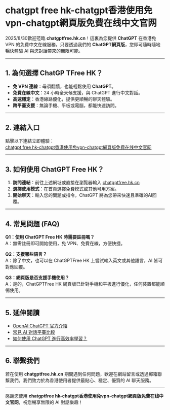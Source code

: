 # chatgpt free hk-chatgpt香港使用免vpn-chatgpt網頁版免費在线中文官网

2025/8/30歡迎蒞臨 **chatgptfree.hk.cn**！這裏為您提供 **ChatGPT** 在香港免 VPN 的免費中文在線服務。只要透過我們的 **ChatGPT網頁版**，您即可隨時隨地暢快體驗 AI 與您對話帶來的無限可能。

---

## 1. 為何選擇 ChatGP TFree HK？

- **免 VPN 連線**：毋須翻牆，也能輕鬆使用 **ChatGPT**。  
- **免費在線中文**：24 小時全天候支援，與 ChatGPT 進行中文對話。  
- **高速穩定**：香港線路優化，提供更順暢的聊天體驗。  
- **跨平臺支援**：無論手機、平板或電腦，都能快速訪問。  

---

## 2. 連結入口

點擊以下連結立即體驗：  
[chatgpt free hk-chatgpt香港使用免vpn-chatgpt網頁版免費在线中文官网](https://www.chatgptfree.hk.cn/index.php/2025/01/04/chatgptfree-hk-chatgpt%e9%a6%99%e6%b8%af%e4%bd%bf%e7%94%a8%e5%85%8dvpn-chatgpt%e7%b6%b2%e9%a0%81%e7%89%88%e5%85%8d%e8%b2%bb%e5%9c%a8%e7%ba%bf%e4%b8%ad%e6%96%87%e5%ae%98%e7%bd%91/)

---

## 3. 如何使用 ChatGPT Free HK？

1. **訪問連結**：前往上述網址或直接在瀏覽器輸入 [chatgptfree.hk.cn](https://www.chatgptfree.hk.cn)  
2. **選擇使用模式**：在首頁選擇免費模式或其他可用方案。  
3. **開始聊天**：輸入您的問題或指令，ChatGPT 將為您帶來快速且準確的AI回覆。  

---

## 4. 常見問題 (FAQ)

**Q1：使用 ChatGPT Free HK 時需要註冊嗎？**  
A：無需註冊即可開始使用，免 VPN、免費在線，方便快捷。  

**Q2：支援哪些語言？**  
A：除了中文，也可以在 ChatGPTFree HK 上嘗試輸入英文或其他語言，AI 皆可對應回覆。  

**Q3：網頁版是否支援手機使用？**  
A：是的，ChatGPTFree HK 網頁版已針對手機和平板進行優化，任何裝置都能順暢使用。  

---

## 5. 延伸閱讀

- [OpenAI ChatGPT 官方介紹](https://openai.com)  
- [常見 AI 對話平臺比較](#)  
- [如何使用 ChatGPT 進行高效率學習？](#)  

---

## 6. 聯繫我們

若在使用 **chatgptfree.hk.cn** 期間遇到任何問題，歡迎在網站留言或透過郵箱聯繫我們。我們致力於為香港使用者提供最貼心、穩定、優質的 AI 聊天服務。

---

感謝您使用 **chatgptfree hk-chatgpt香港使用免vpn-chatgpt網頁版免費在线中文官网**，祝您暢享無限的 AI 對話樂趣！
